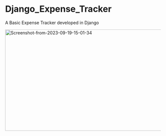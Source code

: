 # Django_Expense_Tracker

A Basic Expense Tracker developed in Django

<a href="https://ibb.co/mDfcLvq"><img src="https://i.ibb.co/FxRDSsw/Screenshot-from-2023-09-19-15-01-34.png" alt="Screenshot-from-2023-09-19-15-01-34" border="0" width="1400" height="330"></a>

